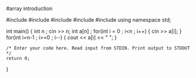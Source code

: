 #array introduction

#include <cmath>
#include <cstdio>
#include <vector>
#include <iostream>
#include <algorithm>
using namespace std;


int main() {
    int n ;
    cin >> n;
    int a[n] ;
    for(int i = 0 ; i<n ; i++)
    {
        cin >> a[i];
    }
    for(int i=n-1 ; i>=0 ; i--)
    {
        cout << a[i] << " ";
    }
    
    /* Enter your code here. Read input from STDIN. Print output to STDOUT */   
    return 0;
}
